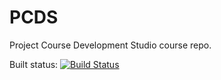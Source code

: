 # PCDS
Project Course Development Studio course repo.


Built status: [![Build Status](jenkins.martinnj.dk/job/Experimental%20Code%20and%20Report/badge/icon)](jenkins.martinnj.dk/job/Experimental%20Code%20and%20Report/)
